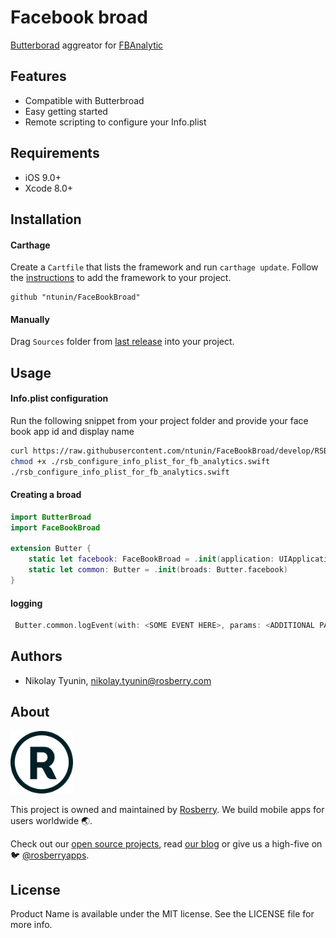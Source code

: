 # Facebook broad

[Butterborad](https://github.com/rosberry/butterbroad/) aggreator for [FBAnalytic](https://developers.facebook.com/docs/analytics/quickstart-list/ios/)

## Features

- Compatible with Butterbroad
- Easy getting started
- Remote scripting to configure your Info.plist

## Requirements

- iOS 9.0+
- Xcode 8.0+

## Installation

#### Carthage
Create a `Cartfile` that lists the framework and run `carthage update`. Follow the [instructions](https://github.com/Carthage/Carthage#adding-frameworks-to-an-application) to add the framework to your project.

```
github "ntunin/FaceBookBroad"
```

#### Manually

Drag `Sources` folder from [last release](https://github.com/ntunin/FaceBookBroad/releases) into your project.

## Usage

#### Info.plist configuration

Run the following snippet from your project folder and provide your face book app id and display name

```sh
curl https://raw.githubusercontent.com/ntunin/FaceBookBroad/develop/RSBSetupFBAnalytics/RSBSetupFBAnalytics/main.swift?token=<YOUR GITHUB AUTH TOKEN> --output "rsb_configure_info_plist_for_fb_analytics.swift"
chmod +x ./rsb_configure_info_plist_for_fb_analytics.swift
./rsb_configure_info_plist_for_fb_analytics.swift


```

#### Creating a broad

```swift
import ButterBroad
import FaceBookBroad

extension Butter {
    static let facebook: FaceBookBroad = .init(application: UIApplication.shared)
    static let common: Butter = .init(broads: Butter.facebook)
}
```

#### logging

```swift
 Butter.common.logEvent(with: <SOME EVENT HERE>, params: <ADDITIONAL PARAMETERS HERE>)
```

## Authors

* Nikolay Tyunin, nikolay.tyunin@rosberry.com

## About

<img src="https://github.com/rosberry/Foundation/blob/master/Assets/full_logo.png?raw=true" height="100" />

This project is owned and maintained by [Rosberry](http://rosberry.com). We build mobile apps for users worldwide 🌏.

Check out our [open source projects](https://github.com/rosberry), read [our blog](https://medium.com/@Rosberry) or give us a high-five on 🐦 [@rosberryapps](http://twitter.com/RosberryApps).

## License

Product Name is available under the MIT license. See the LICENSE file for more info.
